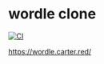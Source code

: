 # wordle clone

[![CI](https://github.com/carter-0/wordle/actions/workflows/main.yml/badge.svg)](https://github.com/carter-0/wordle/actions/workflows/main.yml)

https://wordle.carter.red/
